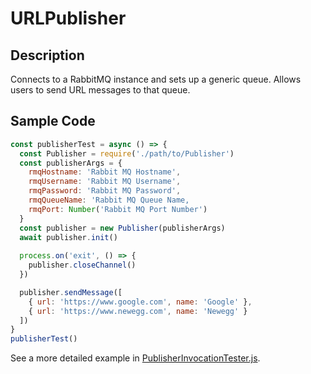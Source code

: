 # URLPublisher
## Description
Connects to a RabbitMQ instance and sets up a generic queue. Allows users to send URL messages to that queue.

## Sample Code
```js
const publisherTest = async () => {
  const Publisher = require('./path/to/Publisher')
  const publisherArgs = {
    rmqHostname: 'Rabbit MQ Hostname',
    rmqUsername: 'Rabbit MQ Username',
    rmqPassword: 'Rabbit MQ Password',
    rmqQueueName: 'Rabbit MQ Queue Name,
    rmqPort: Number('Rabbit MQ Port Number')
  }
  const publisher = new Publisher(publisherArgs)
  await publisher.init()
  
  process.on('exit', () => {
    publisher.closeChannel()
  })

  publisher.sendMessage([
    { url: 'https://www.google.com', name: 'Google' },
    { url: 'https://www.newegg.com', name: 'Newegg' }
  ])
}
publisherTest()
```

See a more detailed example in [PublisherInvocationTester.js](test/Publisher/PublisherInvocationTester.js).
